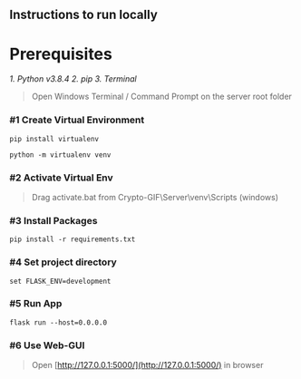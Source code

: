 ## **Instructions to run locally**

# **Prerequisites**

*1. Python v3.8.4
2. pip
3. Terminal*

>Open Windows Terminal / Command Prompt on the server root folder

### #1 Create Virtual Environment

```
pip install virtualenv

python -m virtualenv venv
```

### #2 Activate Virtual Env

>Drag activate.bat from Crypto-GIF\Server\venv\Scripts (windows)

### #3 Install Packages

```
pip install -r requirements.txt
```

### #4 Set project directory

```
set FLASK_ENV=development
```

### #5 Run App

```
flask run --host=0.0.0.0
```

### #6 Use Web-GUI

>Open [http://127.0.0.1:5000/](http://127.0.0.1:5000/) in browser
